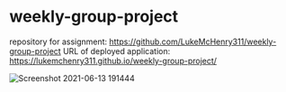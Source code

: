 # weekly-group-project
repository for assignment: https://github.com/LukeMcHenry311/weekly-group-project
URL of deployed application: https://lukemchenry311.github.io/weekly-group-project/

![Screenshot 2021-06-13 191444](https://user-images.githubusercontent.com/82482629/121828060-a8cd4280-cc7b-11eb-8050-819eb3982e85.png)
